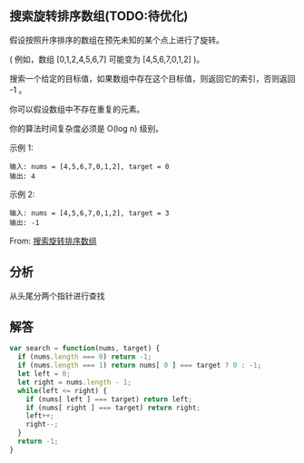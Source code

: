 ## 搜索旋转排序数组(TODO:待优化)

假设按照升序排序的数组在预先未知的某个点上进行了旋转。

( 例如，数组 [0,1,2,4,5,6,7] 可能变为 [4,5,6,7,0,1,2] )。

搜索一个给定的目标值，如果数组中存在这个目标值，则返回它的索引，否则返回 -1 。

你可以假设数组中不存在重复的元素。

你的算法时间复杂度必须是 O(log n) 级别。

示例 1:

```
输入: nums = [4,5,6,7,0,1,2], target = 0
输出: 4
```

示例 2:

```
输入: nums = [4,5,6,7,0,1,2], target = 3
输出: -1
```
From: [搜索旋转排序数组](https://leetcode-cn.com/problems/search-in-rotated-sorted-array/)

## 分析
从头尾分两个指针进行查找

## 解答

```javascript
var search = function(nums, target) {
  if (nums.length === 0) return -1;
  if (nums.length === 1) return nums[ 0 ] === target ? 0 : -1;
  let left = 0;
  let right = nums.length - 1;
  while(left <= right) {
    if (nums[ left ] === target) return left;
    if (nums[ right ] === target) return right;
    left++;
    right--;
  }
  return -1;
}
```
